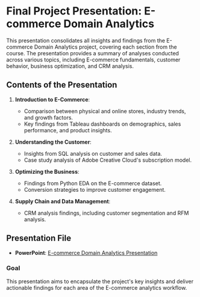 # Final Project Presentation: E-commerce Domain Analytics

This presentation consolidates all insights and findings from the E-commerce Domain Analytics project, covering each section from the course. The presentation provides a summary of analyses conducted across various topics, including E-commerce fundamentals, customer behavior, business optimization, and CRM analysis.

## Contents of the Presentation

1. **Introduction to E-Commerce**:
   - Comparison between physical and online stores, industry trends, and growth factors.
   - Key findings from Tableau dashboards on demographics, sales performance, and product insights.

2. **Understanding the Customer**:
   - Insights from SQL analysis on customer and sales data.
   - Case study analysis of Adobe Creative Cloud's subscription model.

3. **Optimizing the Business**:
   - Findings from Python EDA on the E-commerce dataset.
   - Conversion strategies to improve customer engagement.

4. **Supply Chain and Data Management**:
   - CRM analysis findings, including customer segmentation and RFM analysis.

## Presentation File
- **PowerPoint**: [E-commerce Domain Analytics Presentation](./ecommerce-domain-analytics-presentation.pdf)

### Goal
This presentation aims to encapsulate the project's key insights and deliver actionable findings for each area of the E-commerce analytics workflow.
